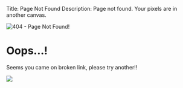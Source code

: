 Title: Page Not Found
Description: Page not found. Your pixels are in another canvas.

<img src="/images/design-404-error-page-467.png" alt="404 - Page Not Found!">

<div class="text-center">
	<h1>Oops...!</h1>
	<p>Seems you came on broken link, please try another!!</p>
	<img src="https://d13yacurqjgara.cloudfront.net/users/11408/screenshots/1869337/404.jpg" />
</div>
